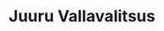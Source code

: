 ---
title: Juuru Vallavalitsus
maintainer_name: Ain Ellam
maintainer_email: ain.ellam@juuru.ee
description: ''
---